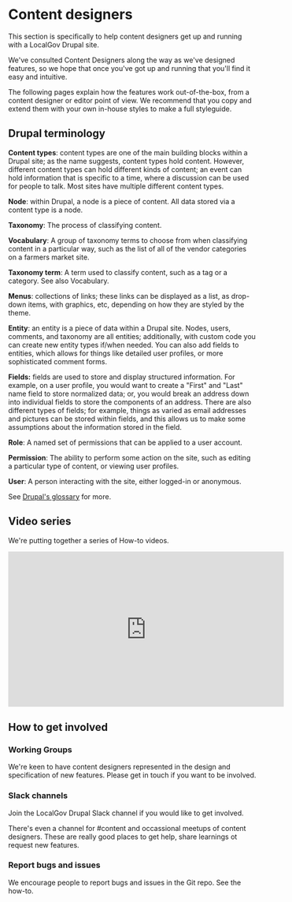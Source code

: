 # Content designers

This section is specifically to help content designers get up and running with a LocalGov Drupal site.

We've consulted Content Designers along the way as we've designed features, so we hope that once you've got up and running that you'll find it easy and intuitive.

The following pages explain how the features work out-of-the-box, from a content designer or editor point of view. We recommend that you copy and extend them with your own in-house styles to make a full styleguide.

## Drupal terminology

**Content types**: content types are one of the main building blocks within a Drupal site; as the name suggests, content types hold content. However, different content types can hold different kinds of content; an event can hold information that is specific to a time, where a discussion can be used for people to talk. Most sites have multiple different content types.

**Node**: within Drupal, a node is a piece of content. All data stored via a content type is a node.

**Taxonomy**: The process of classifying content.

**Vocabulary**: A group of taxonomy terms to choose from when classifying content in a particular way, such as the list of all of the vendor categories on a farmers market site.

**Taxonomy term**: A term used to classify content, such as a tag or a category. See also Vocabulary.

**Menus**: collections of links; these links can be displayed as a list, as drop-down items, with graphics, etc, depending on how they are styled by the theme.

**Entity**: an entity is a piece of data within a Drupal site. Nodes, users, comments, and taxonomy are all entities; additionally, with custom code you can create new entity types if/when needed. You can also add fields to entities, which allows for things like detailed user profiles, or more sophisticated comment forms.

**Fields:** fields are used to store and display structured information. For example, on a user profile, you would want to create a "First" and "Last" name field to store normalized data; or, you would break an address down into individual fields to store the components of an address. There are also different types of fields; for example, things as varied as email addresses and pictures can be stored within fields, and this allows us to make some assumptions about the information stored in the field.

**Role**: A named set of permissions that can be applied to a user account.

**Permission**: The ability to perform some action on the site, such as editing a particular type of content, or viewing user profiles.

**User**: A person interacting with the site, either logged-in or anonymous.

See [Drupal's glossary](https://www.drupal.org/docs/user_guide/en/glossary.html) for more.

## Video series

We're putting together a series of How-to videos.

<iframe width="560" height="315" src="https://www.youtube.com/embed/videoseries?list=PLibxxY4DUV2pf70Py14VEbOeQUtgPXKAn" title="YouTube video player" frameborder="0" allow="accelerometer; autoplay; clipboard-write; encrypted-media; gyroscope; picture-in-picture" allowfullscreen></iframe>

## How to get involved

### Working Groups

We're keen to have content designers represented in the design and specification of new features. Please get in touch if you want to be involved.

### Slack channels

Join the LocalGov Drupal Slack channel if you would like to get involved.

There's even a channel for #content and occassional meetups of content designers. These are really good places to get help, share learnings ot request new features.

### Report bugs and issues

We encourage people to report bugs and issues in the Git repo. See the how-to.
